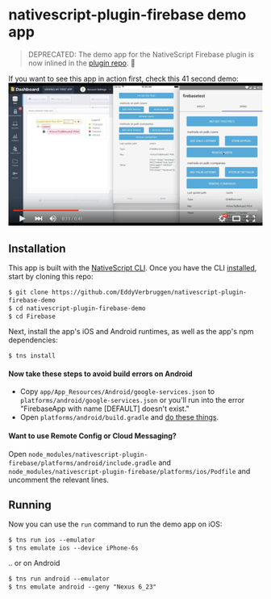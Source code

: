 # nativescript-plugin-firebase demo app

> DEPRECATED: The demo app for the NativeScript Firebase plugin is now inlined in the [plugin repo](https://github.com/EddyVerbruggen/nativescript-plugin-firebase). 🚀

If you want to see this app in action first, check this 41 second demo:
[![YouTube demo, 41 sec](screenshots/yt-thumb.png)](https://youtu.be/7zYU5e0Djkw "YouTube demo, 41 sec")


## Installation

This app is built with the [NativeScript CLI](https://github.com/NativeScript/nativescript-cli).
Once you have the CLI [installed](https://github.com/NativeScript/nativescript-cli#installation), start by cloning this repo:

```
$ git clone https://github.com/EddyVerbruggen/nativescript-plugin-firebase-demo
$ cd nativescript-plugin-firebase-demo
$ cd Firebase
```

Next, install the app's iOS and Android runtimes, as well as the app's npm dependencies:

```
$ tns install
```

#### Now take these steps to avoid build errors on Android

- Copy `app/App_Resources/Android/google-services.json` to `platforms/android/google-services.json` or you'll run into the error "FirebaseApp with name [DEFAULT] doesn't exist."
- Open `platforms/android/build.gradle` and [do these things](https://github.com/EddyVerbruggen/nativescript-plugin-firebase#open-platformsandroidbuildgradle).

#### Want to use Remote Config or Cloud Messaging?
Open `node_modules/nativescript-plugin-firebase/platforms/android/include.gradle` and
`node_modules/nativescript-plugin-firebase/platforms/ios/Podfile` and uncomment the relevant lines. 

## Running
Now you can use the `run` command to run the demo app on iOS:

```
$ tns run ios --emulator
$ tns emulate ios --device iPhone-6s
```

.. or on Android

```
$ tns run android --emulator
$ tns emulate android --geny "Nexus 6_23"
```
